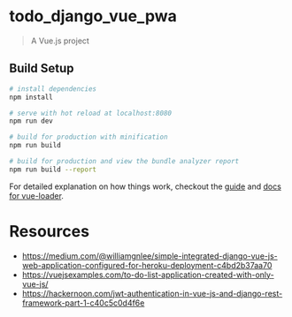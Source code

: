 # todo_django_vue_pwa

> A Vue.js project

## Build Setup

``` bash
# install dependencies
npm install

# serve with hot reload at localhost:8080
npm run dev

# build for production with minification
npm run build

# build for production and view the bundle analyzer report
npm run build --report
```

For detailed explanation on how things work, checkout the [guide](http://vuejs-templates.github.io/webpack/) and [docs for vue-loader](http://vuejs.github.io/vue-loader).

# Resources
- https://medium.com/@williamgnlee/simple-integrated-django-vue-js-web-application-configured-for-heroku-deployment-c4bd2b37aa70
- https://vuejsexamples.com/to-do-list-application-created-with-only-vue-js/
- https://hackernoon.com/jwt-authentication-in-vue-js-and-django-rest-framework-part-1-c40c5c0d4f6e